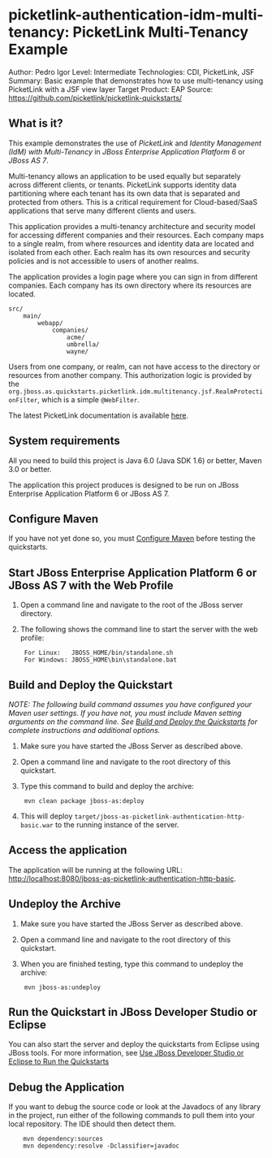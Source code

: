picketlink-authentication-idm-multi-tenancy: PicketLink Multi-Tenancy Example
===============================
Author: Pedro Igor
Level: Intermediate
Technologies: CDI, PicketLink, JSF
Summary: Basic example that demonstrates how to use multi-tenancy using PicketLink with a JSF view layer
Target Product: EAP
Source: <https://github.com/picketlink/picketlink-quickstarts/>


What is it?
-----------

This example demonstrates the use of *PicketLink* and *Identity Management (IdM) with Multi-Tenancy* in *JBoss Enterprise Application Platform 6* or *JBoss AS 7*.

Multi-tenancy allows an application to be used equally but separately across different clients, or tenants.  PicketLink supports identity data partitioning where each tenant has its own data that is separated and protected from others. This is a critical requirement for Cloud-based/SaaS applications that serve many different clients and users.

This application provides a multi-tenancy architecture and security model for accessing different companies and their resources.
Each company maps to a single realm, from where resources and identity data are located and isolated from each other.
Each realm has its own resources and security policies and is not accessible to users of another realms.

The application provides a login page where you can sign in from different companies. Each company has its own
directory where its resources are located.

    src/
        main/
            webapp/
                companies/
                    acme/
                    umbrella/
                    wayne/

Users from one company, or realm, can not have access to the directory or resources from another company. This authorization
logic is provided by the `org.jboss.as.quickstarts.picketlink.idm.multitenancy.jsf.RealmProtectionFilter`, which is a
simple `@WebFilter`.

The latest PicketLink documentation is available [here](http://docs.jboss.org/picketlink/2/latest/).


System requirements
-------------------

All you need to build this project is Java 6.0 (Java SDK 1.6) or better, Maven 3.0 or better.

The application this project produces is designed to be run on JBoss Enterprise Application Platform 6 or JBoss AS 7. 

 
Configure Maven
---------------

If you have not yet done so, you must [Configure Maven](http://www.jboss.org/jdf/quickstarts/jboss-as-quickstart/#configure_maven) before testing the quickstarts.


Start JBoss Enterprise Application Platform 6 or JBoss AS 7 with the Web Profile
-------------------------

1. Open a command line and navigate to the root of the JBoss server directory.
2. The following shows the command line to start the server with the web profile:

        For Linux:   JBOSS_HOME/bin/standalone.sh
        For Windows: JBOSS_HOME\bin\standalone.bat

 
Build and Deploy the Quickstart
-------------------------

_NOTE: The following build command assumes you have configured your Maven user settings. If you have not, you must include Maven setting arguments on the command line. See [Build and Deploy the Quickstarts](../README.md#build-and-deploy-the-quickstarts) for complete instructions and additional options._

1. Make sure you have started the JBoss Server as described above.
2. Open a command line and navigate to the root directory of this quickstart.
3. Type this command to build and deploy the archive:

        mvn clean package jboss-as:deploy

4. This will deploy `target/jboss-as-picketlink-authentication-http-basic.war` to the running instance of the server.


Access the application 
---------------------

The application will be running at the following URL: <http://localhost:8080/jboss-as-picketlink-authentication-http-basic>. 


Undeploy the Archive
--------------------

1. Make sure you have started the JBoss Server as described above.
2. Open a command line and navigate to the root directory of this quickstart.
3. When you are finished testing, type this command to undeploy the archive:

        mvn jboss-as:undeploy


Run the Quickstart in JBoss Developer Studio or Eclipse
-------------------------------------
You can also start the server and deploy the quickstarts from Eclipse using JBoss tools. For more information, see [Use JBoss Developer Studio or Eclipse to Run the Quickstarts](../README.md#use-jboss-developer-studio-or-eclipse-to-run-the-quickstarts) 


Debug the Application
------------------------------------

If you want to debug the source code or look at the Javadocs of any library in the project, run either of the following commands to pull them into your local repository. The IDE should then detect them.

        mvn dependency:sources
        mvn dependency:resolve -Dclassifier=javadoc
